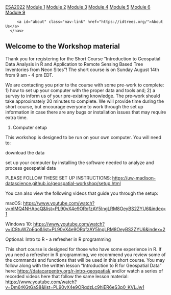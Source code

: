 
<!DOCTYPE html>
<html>
   <head>
      <meta charset="utf-8">
      <title>Lessons</title>
      <link rel="stylesheet" href="topnav.css">
   </head>
   <body>
      <nav id="topnav">
         <a id="logo" class="nav-link" href="#">ESA2022</a>
         <a class="nav-link" href="https://weecology.github.io/ESA_workshop_2022/src/episode1.html">Module 1</a>
         <a class="nav-link" href="https://weecology.github.io/ESA_workshop_2022/src/episode2.html">Module 2</a>
         <a class="nav-link" href="https://weecology.github.io/ESA_workshop_2022/src/episode3.html">Module 3</a>
         <a class="nav-link" href="https://weecology.github.io/ESA_workshop_2022/src/episode4.html">Module 4</a>
         <a class="nav-link" href="https://weecology.github.io/ESA_workshop_2022/src/episode5.html">Module 5</a>
         <a class="nav-link" href="https://weecology.github.io/ESA_workshop_2022/src/episode6.html">Module 6</a>
         <a class="nav-link" href="https://weecology.github.io/ESA_workshop_2022/src/episode9.html">Module 9</a>


         <a id="about" class="nav-link" href="https://idtrees.org/">About Us</a>
      </nav>
   </body>
</html>


## Welcome to the Workshop material

Thank you for registering for the Short Course “Introduction to Geospatial Data Analysis in R and Application to Remote Sensing Based Tree Inventories from Neon Sites”! The short course is on Sunday August 14th from 9 am - 4 pm EDT.


We are contacting you prior to the course with some pre-work to complete: 1) how to set up your computer with the proper data and tools and; 2) a survey to inform us of your pre-existing knowledge. The pre-work should take approximately 20 minutes to complete. We will provide time during the short course, but encourage everyone to work through the set up information in case there are any bugs or installation issues that may require extra time.




1. Computer setup

This workshop is designed to be run on your own computer. You will need to: 

download the data

set up your computer by installing the software needed to analyze and process geospatial data


PLEASE FOLLOW THESE SET UP INSTRUCTIONS: https://uw-madison-datascience.github.io/geospatial-workshop/setup.html 


You can also view the following videos that guide you through the setup:

macOS: https://www.youtube.com/watch?v=nlMQ4NHAocQ&list=PL90vX4e9ORqfzAY5IngLRM8OeyBS2ZYU6&index=1 

Windows 10: https://www.youtube.com/watch?v=iC8tuWZpEqo&list=PL90vX4e9ORqfzAY5IngLRM8OeyBS2ZYU6&index=2 


Optional: Intro to R - a refresher in R programming

This short course is designed for those who have some experience in R. If you need a refresher in R programming, we recommend you review some of the commands and functions that will be used in this short course. You may follow along with the written lesson “Introduction to R for Geospatial Data” here: https://datacarpentry.org/r-intro-geospatial/ and/or watch a series of recorded videos here that follow the same lesson material: https://www.youtube.com/watch?v=Dm6rKGtGaS8&list=PL90vX4e9ORqdzLc9hiER6eS3p0_KVLJw1 



